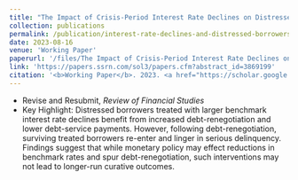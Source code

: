 ```yaml
---
title: "The Impact of Crisis-Period Interest Rate Declines on Distressed Borrowers"
collection: publications
permalink: /publication/interest-rate-declines-and-distressed-borrowers
date: 2023-08-16
venue: 'Working Paper'
paperurl: '/files/The Impact of Crisis-Period Interest Rate Declines on Distressed Borrowers.pdf'
link: 'https://papers.ssrn.com/sol3/papers.cfm?abstract_id=3869199'
citation: '<b>Working Paper</b>. 2023. <a href="https://scholar.google.com/scholar?hl=en&as_sdt=0%2C5&q="https://scholar.google.com/scholar?hl=en&as_sdt=0%2C5&q=%22The+Impact+of+Crisis-Period+Interest+Rate+Declines+on+Distressed+Borrowers%22&btnG=#d=gs_cit&t=1692414076489&u=%2Fscholar%3Fq%3Dinfo%3AGTm3Cnd9dIMJ%3Ascholar.google.com%2F%26output%3Dcite%26scirp%3D0%26hl%3Den">Citation</a>'
---
```

* Revise and Resubmit, *Review of Financial Studies*
* Key Highlight: Distressed borrowers treated with larger benchmark interest rate declines benefit from increased debt-renegotiation and lower debt-service payments. However, following debt-renegotiation, surviving treated borrowers re-enter and linger in serious delinquency. Findings suggest that while monetary policy may effect reductions in benchmark rates and spur debt-renegotiation, such interventions may not lead to longer-run curative outcomes.

	
	
	


